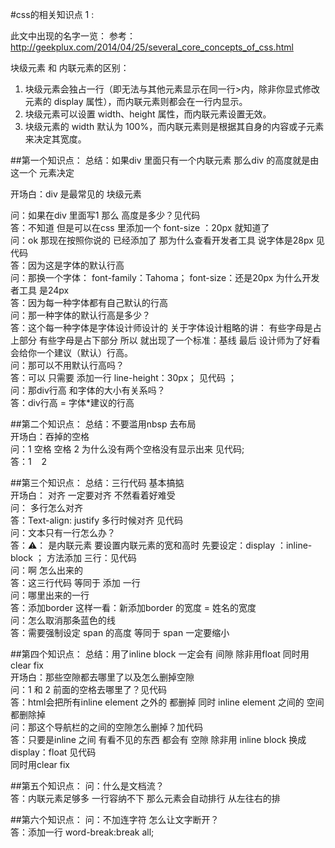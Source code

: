 #css的相关知识点 1 :

此文中出现的名字一览：
参考：
http://geekplux.com/2014/04/25/several_core_concepts_of_css.html

块级元素 和 内联元素的区别：

1.	块级元素会独占一行（即无法与其他元素显示在同一行>内，除非你显式修改元素的 display 属性），而内联元素则都会在一行内显示。
2.	块级元素可以设置 width、height 属性，而内联元素设置无效。
3.	块级元素的 width 默认为 100%，而内联元素则是根据其自身的内容或子元素来决定其宽度。

##第一个知识点：
总结：如果div 里面只有一个内联元素 那么div 的高度就是由这一个 元素决定

开场白：div 是最常见的 块级元素 

问：如果在div 里面写1 那么 高度是多少？见代码<br>
答：不知道 但是可以在css 里添加一个  font-size ：20px 就知道了 <br>
问：ok 那现在按照你说的 已经添加了 那为什么查看开发者工具 说字体是28px 见代码 <br>
答：因为这是字体的默认行高 <br>
问：那换一个字体： font-family：Tahoma； font-size：还是20px  为什么开发者工具 是24px <br>
答：因为每一种字体都有自己默认的行高 <br>
问：那一种字体的默认行高是多少？<br>
答：这个每一种字体是字体设计师设计的  关于字体设计粗略的讲： 有些字母是占上部分 有些字母是占下部分  所以 就出现了一个标准：基线  最后 设计师为了好看 会给你一个建议（默认）行高。<br>
问：那可以不用默认行高吗？<br>
答：可以 只需要 添加一行 line-height：30px； 见代码 ；<br>
问：那div行高 和字体的大小有关系吗？<br>
答：div行高 = 字体*建议的行高  <br>

##第二个知识点：
总结：不要滥用nbsp 去布局 <br> 
开场白：吞掉的空格<br>
问：1 空格 空格 2 为什么没有两个空格没有显示出来 见代码;<br>
答：1 &nbsp;&nbsp; 2 <br>

##第三个知识点：
总结：三行代码 基本搞掂 <br>
开场白： 对齐 一定要对齐 不然看着好难受<br>
问： 多行怎么对齐<br>
答：Text-align: justify 多行时候对齐 见代码<br>
问：文本只有一行怎么办？<br>
答：⚠️：<span></span> 是内联元素  要设置内联元素的宽和高时  先要设定：display ：inline-block ； 
方法添加 三行：见代码<br>
问：啊 怎么出来的 <br>
答：这三行代码 等同于 添加 一行<br>
问：哪里出来的一行<br>
答：添加border  这样一看：新添加border 的宽度 = 姓名的宽度<br>
问：怎么取消那条蓝色的线<br>
答：需要强制设定 span 的高度 等同于 span 一定要缩小<br>   

##第四个知识点：
总结：用了inline block 一定会有 间隙 除非用float 同时用clear fix <br>
开场白：那些空隙都去哪里了以及怎么删掉空隙 <br>
问：1 和 2 前面的空格去哪里了？见代码<br>
答：html会把所有inline element  之外的 都删掉 同时 inline element 之间的 空间都删除掉 <br>
问：那这个导航栏的之间的空隙怎么删掉？加代码 <br>
答：只要是inline 之间 有看不见的东西 都会有 空隙  除非用 inline block 换成 display：float  见代码<br>
同时用clear fix <br>

##第五个知识点：
问：什么是文档流？<br>
答：内联元素足够多 一行容纳不下  那么元素会自动排行 从左往右的排 <br>

##第六个知识点：
问：不加连字符 怎么让文字断开？<br>
答：添加一行 word-break:break all;<br>
